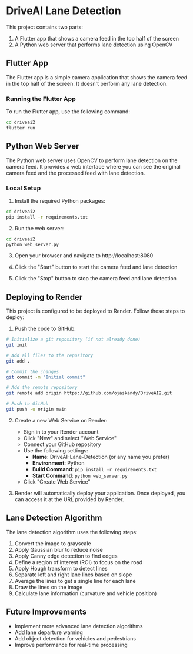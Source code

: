 # DriveAI Lane Detection

This project contains two parts:
1. A Flutter app that shows a camera feed in the top half of the screen
2. A Python web server that performs lane detection using OpenCV

## Flutter App

The Flutter app is a simple camera application that shows the camera feed in the top half of the screen. It doesn't perform any lane detection.

### Running the Flutter App

To run the Flutter app, use the following command:

```bash
cd driveai2
flutter run
```

## Python Web Server

The Python web server uses OpenCV to perform lane detection on the camera feed. It provides a web interface where you can see the original camera feed and the processed feed with lane detection.

### Local Setup

1. Install the required Python packages:

```bash
cd driveai2
pip install -r requirements.txt
```

2. Run the web server:

```bash
cd driveai2
python web_server.py
```

3. Open your browser and navigate to http://localhost:8080

4. Click the "Start" button to start the camera feed and lane detection

5. Click the "Stop" button to stop the camera feed and lane detection

## Deploying to Render

This project is configured to be deployed to Render. Follow these steps to deploy:

1. Push the code to GitHub:

```bash
# Initialize a git repository (if not already done)
git init

# Add all files to the repository
git add .

# Commit the changes
git commit -m "Initial commit"

# Add the remote repository
git remote add origin https://github.com/ojaskandy/DriveAI2.git

# Push to GitHub
git push -u origin main
```

2. Create a new Web Service on Render:

   - Sign in to your Render account
   - Click "New" and select "Web Service"
   - Connect your GitHub repository
   - Use the following settings:
     - **Name**: DriveAI-Lane-Detection (or any name you prefer)
     - **Environment**: Python
     - **Build Command**: `pip install -r requirements.txt`
     - **Start Command**: `python web_server.py`
   - Click "Create Web Service"

3. Render will automatically deploy your application. Once deployed, you can access it at the URL provided by Render.

## Lane Detection Algorithm

The lane detection algorithm uses the following steps:

1. Convert the image to grayscale
2. Apply Gaussian blur to reduce noise
3. Apply Canny edge detection to find edges
4. Define a region of interest (ROI) to focus on the road
5. Apply Hough transform to detect lines
6. Separate left and right lane lines based on slope
7. Average the lines to get a single line for each lane
8. Draw the lines on the image
9. Calculate lane information (curvature and vehicle position)

## Future Improvements

- Implement more advanced lane detection algorithms
- Add lane departure warning
- Add object detection for vehicles and pedestrians
- Improve performance for real-time processing

